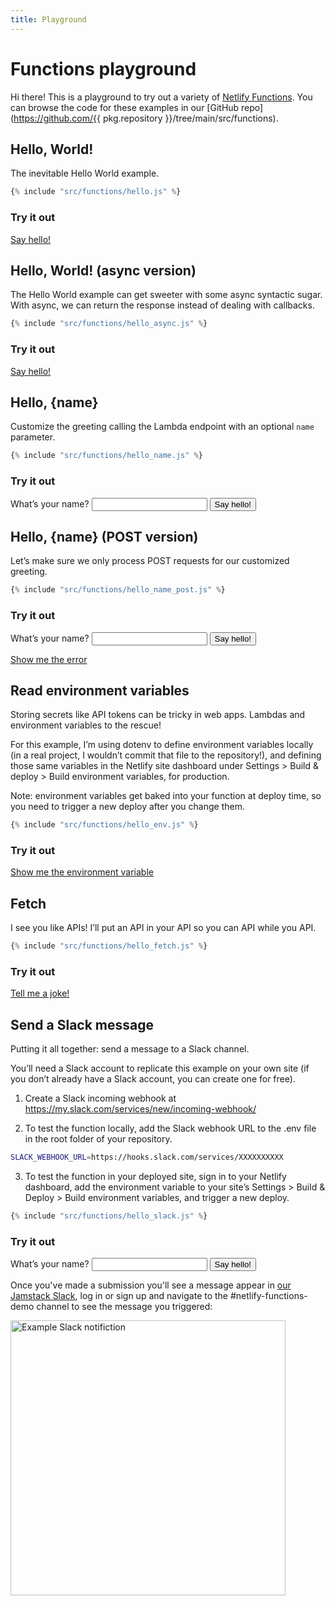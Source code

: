 ```yaml
---
title: Playground
---
```


# Functions playground

Hi there! This is a playground to try out a variety of [Netlify Functions](https://docs.netlify.com/functions/overview/). You can browse the code for these examples in our [GitHub repo](https://github.com/{{ pkg.repository }}/tree/main/src/functions).

## Hello, World!

The inevitable Hello World example.

```js
{% include "src/functions/hello.js" %}
```

### Try it out

[Say hello!](/api/hello)

## Hello, World! (async version)

The Hello World example can get sweeter with some async syntactic sugar. With async, we can return the response instead of dealing with callbacks.

```js
{% include "src/functions/hello_async.js" %}
```

### Try it out

[Say hello!](/api/hello_async)

## Hello, {name}

Customize the greeting calling the Lambda endpoint with an optional `name` parameter.

```js
{% include "src/functions/hello_name.js" %}
```

### Try it out

<form class="form-example" action="/api/hello_name">
  <label>
    What’s your name?
    <input type="text" name="name">
  </label>
  <button class="button" type="submit">Say hello!</button>
</form>

## Hello, {name} (POST version)

Let’s make sure we only process POST requests for our customized greeting.

```js
{% include "src/functions/hello_name_post.js" %}
```

### Try it out

<form class="form-example" action="/api/hello_name_post" method="POST">
  <label>
    What’s your name?
    <input type="text" name="name">
  </label>
  <button class="button" type="submit">Say hello!</button>
</form>

[Show me the error](/api/hello_name_post?name=Me)

## Read environment variables

Storing secrets like API tokens can be tricky in web apps. Lambdas and environment variables to the rescue!

For this example, I’m using dotenv to define environment variables locally (in a real project, I wouldn’t commit that file to the repository!), and defining those same variables in the Netlify site dashboard under Settings > Build & deploy > Build environment variables, for production.

Note: environment variables get baked into your function at deploy time, so you need to trigger a new deploy after you change them.

```js
{% include "src/functions/hello_env.js" %}
```

### Try it out

[Show me the environment variable](/api/hello_env)

## Fetch

I see you like APIs! I’ll put an API in your API so you can API while you API.

```js
{% include "src/functions/hello_fetch.js" %}
```

### Try it out

[Tell me a joke!](/api/hello_fetch)

## Send a Slack message

Putting it all together: send a message to a Slack channel.

You’ll need a Slack account to replicate this example on your own site (if you don’t already have a Slack account, you can create one for free).

1. Create a Slack incoming webhook at https://my.slack.com/services/new/incoming-webhook/

2. To test the function locally, add the Slack webhook URL to the .env file in the root folder of your repository.

```bash
SLACK_WEBHOOK_URL=https://hooks.slack.com/services/XXXXXXXXXX
```

3. To test the function in your deployed site, sign in to your Netlify dashboard, add the environment variable to your site’s Settings > Build & Deploy > Build environment variables, and trigger a new deploy.

```js
{% include "src/functions/hello_slack.js" %}
```

### Try it out

<form class="form-example" action="/api/hello_slack" method="POST">
  <label>
    What’s your name?
    <input type="text" name="name">
  </label>
  <button class="button" type="submit">Say hello!</button>
</form>

Once you've made a submission you'll see a message appear in [our Jamstack Slack](https://jamstack.org/slack), log in or sign up and navigate to the #netlify-functions-demo channel to see the message you triggered:

<img src="/assets/images/uploads/slack-notification-example.png" alt="Example Slack notifiction" width="440"/>
